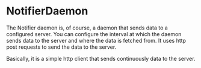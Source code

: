 # NotifierDaemon

The Notifier daemon is, of course, a daemon that sends data to a configured server.
You can configure the interval at which the daemon sends data to the server and where the data is fetched from.
It uses http post requests to send the data to the server.

Basically, it is a simple http client that sends continuously data to the server.
